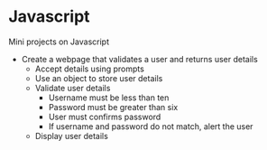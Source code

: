 # Javascript
Mini projects on Javascript

* Create a webpage that validates a user and returns user details
    * Accept details using prompts
    * Use an object to store user details
    * Validate user details
        * Username must be less than ten
        * Password must be greater than six
        * User must confirms password
        * If username and password do not match, alert the user
    * Display user details
